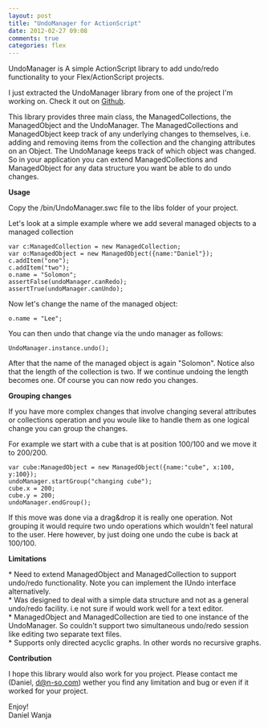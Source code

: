 ```yaml
---
layout: post
title: "UndoManager for ActionScript"
date: 2012-02-27 09:08
comments: true
categories: flex
---
```

UndoManager is A simple ActionScript library to add undo/redo functionality to your Flex/ActionScript projects. 

I just extracted the UndoManager library from one of the project I'm working on. Check it out on [Github](https://github.com/danielwanja/UndoManager).

<!--more-->

This library provides three main class, the ManagedCollections, the ManagedObject and the UndoManager. The ManagedCollections and ManagedObject keep track of any underlying changes to themselves, i.e. adding and removing items from the collection and the changing attributes on an Object. The UndoManage keeps track of which object was changed. So in your application you can extend ManagedCollections and ManagedObject for any data structure you want be able to do undo changes.


**Usage**

Copy the /bin/UndoManager.swc file to the libs folder of your project.

Let's look at a simple example where we add several managed objects to a managed collection

    var c:ManagedCollection = new ManagedCollection;
    var o:ManagedObject = new ManagedObject({name:"Daniel"});
    c.addItem("one");
    c.addItem("two");
    o.name = "Solomon";
    assertFalse(undoManager.canRedo);
    assertTrue(undoManager.canUndo);

Now let's change the name of the managed object:

    o.name = "Lee";

You can then undo that change via the undo manager as follows:

    UndoManager.instance.undo();


After that the name of the managed object is again "Solomon". Notice also that the length of the collection is two. If we continue undoing the length becomes one. Of course you can now redo you changes.

**Grouping changes**

If you have more complex changes that involve changing several attributes or collections operation and you woule like to handle them as one logical change you can group the changes.

For example we start with a cube that is at position 100/100 and we move it to 200/200.

    var cube:ManagedObject = new ManagedObject({name:"cube", x:100, y:100});
    undoManager.startGroup("changing cube");
    cube.x = 200;
    cube.y = 200;
    undoManager.endGroup();

If this move was done via a drag&drop it is really one operation. Not grouping it would require two undo operations which wouldn't feel natural to the user. Here however, by just doing one undo the cube is back at 100/100.

**Limitations**

\* Need to extend ManagedObject and ManagedCollection to support undo/redo functionality. Note you can implement the IUndo interface alternatively.<br/>
\* Was designed to deal with a simple data structure and not as a general undo/redo facility. i.e not sure if would work well for a text editor. <br/>
\* ManagedObject and ManagedCollection are tied to one instance of the UndoManager. So couldn't support two simultaneous undo/redo session like editing two separate text files.<br/>
\* Supports only directed acyclic graphs. In other words no recursive graphs.<br/>


**Contribution**

I hope this library would also work for you project. Please contact me (Daniel, d@n-so.com) wether you find any limitation and bug or even if it worked for your project.


Enjoy!<br/>
Daniel Wanja
